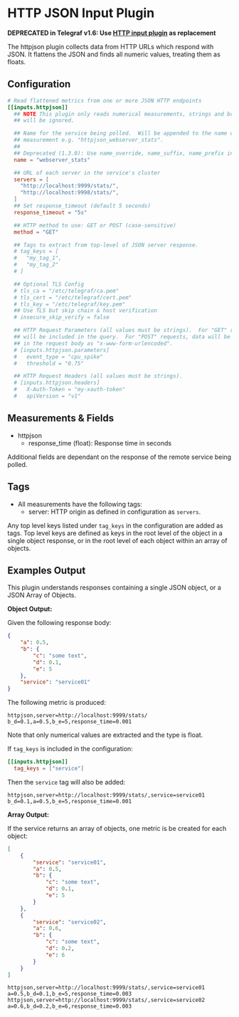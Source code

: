 # HTTP JSON Input Plugin

**DEPRECATED in Telegraf v1.6: Use [HTTP input plugin][] as replacement**

The httpjson plugin collects data from HTTP URLs which respond with JSON.  It
flattens the JSON and finds all numeric values, treating them as floats.

## Configuration

```toml @sample.conf
# Read flattened metrics from one or more JSON HTTP endpoints
[[inputs.httpjson]]
  ## NOTE This plugin only reads numerical measurements, strings and booleans
  ## will be ignored.

  ## Name for the service being polled.  Will be appended to the name of the
  ## measurement e.g. "httpjson_webserver_stats".
  ##
  ## Deprecated (1.3.0): Use name_override, name_suffix, name_prefix instead.
  name = "webserver_stats"

  ## URL of each server in the service's cluster
  servers = [
    "http://localhost:9999/stats/",
    "http://localhost:9998/stats/",
  ]
  ## Set response_timeout (default 5 seconds)
  response_timeout = "5s"

  ## HTTP method to use: GET or POST (case-sensitive)
  method = "GET"

  ## Tags to extract from top-level of JSON server response.
  # tag_keys = [
  #   "my_tag_1",
  #   "my_tag_2"
  # ]

  ## Optional TLS Config
  # tls_ca = "/etc/telegraf/ca.pem"
  # tls_cert = "/etc/telegraf/cert.pem"
  # tls_key = "/etc/telegraf/key.pem"
  ## Use TLS but skip chain & host verification
  # insecure_skip_verify = false

  ## HTTP Request Parameters (all values must be strings).  For "GET" requests, data
  ## will be included in the query.  For "POST" requests, data will be included
  ## in the request body as "x-www-form-urlencoded".
  # [inputs.httpjson.parameters]
  #   event_type = "cpu_spike"
  #   threshold = "0.75"

  ## HTTP Request Headers (all values must be strings).
  # [inputs.httpjson.headers]
  #   X-Auth-Token = "my-xauth-token"
  #   apiVersion = "v1"
```

## Measurements & Fields

- httpjson
  - response_time (float): Response time in seconds

Additional fields are dependant on the response of the remote service being
polled.

## Tags

- All measurements have the following tags:
  - server: HTTP origin as defined in configuration as `servers`.

Any top level keys listed under `tag_keys` in the configuration are added as
tags.  Top level keys are defined as keys in the root level of the object in a
single object response, or in the root level of each object within an array of
objects.

## Examples Output

This plugin understands responses containing a single JSON object, or a JSON
Array of Objects.

**Object Output:**

Given the following response body:

```json
{
    "a": 0.5,
    "b": {
        "c": "some text",
        "d": 0.1,
        "e": 5
    },
    "service": "service01"
}
```

The following metric is produced:

```shell
httpjson,server=http://localhost:9999/stats/ b_d=0.1,a=0.5,b_e=5,response_time=0.001
```

Note that only numerical values are extracted and the type is float.

If `tag_keys` is included in the configuration:

```toml
[[inputs.httpjson]]
  tag_keys = ["service"]
```

Then the `service` tag will also be added:

```shell
httpjson,server=http://localhost:9999/stats/,service=service01 b_d=0.1,a=0.5,b_e=5,response_time=0.001
```

**Array Output:**

If the service returns an array of objects, one metric is be created for each
object:

```json
[
    {
        "service": "service01",
        "a": 0.5,
        "b": {
            "c": "some text",
            "d": 0.1,
            "e": 5
        }
    },
    {
        "service": "service02",
        "a": 0.6,
        "b": {
            "c": "some text",
            "d": 0.2,
            "e": 6
        }
    }
]
```

```shell
httpjson,server=http://localhost:9999/stats/,service=service01 a=0.5,b_d=0.1,b_e=5,response_time=0.003
httpjson,server=http://localhost:9999/stats/,service=service02 a=0.6,b_d=0.2,b_e=6,response_time=0.003
```

[HTTP input plugin]: ../http/README.md

